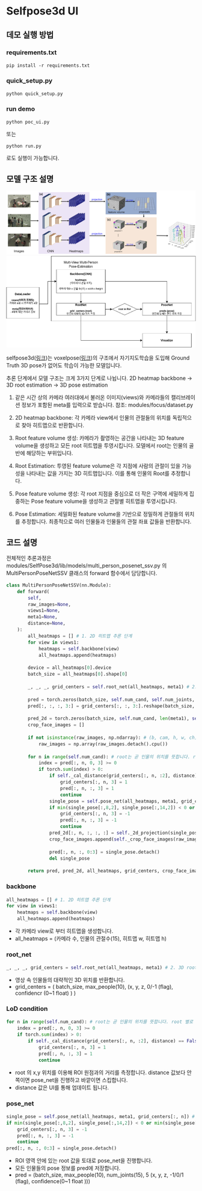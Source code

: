 # Selfpose3d UI

## 데모 실행 방법
### requirements.txt
```
pip install -r requirements.txt
```
### quick_setup.py
```
python quick_setup.py
```
### run demo
```
python poc_ui.py
```
또는
```
python run.py
```
로도 실행이 가능합니다.

## 모델 구조 설명
![](img/voxelpose.png)
![](img/inference.drawio.png)

selfpose3d([링크](https://github.com/CAMMA-public/SelfPose3d))는 voxelpose([링크](https://github.com/microsoft/voxelpose-pytorch))의 구조에서 자기지도학습을 도입해 Ground Truth 3D pose가 없어도 학습이 가능한 모델입니다.

추론 단계에서 모델 구조는 크게 3가지 단계로 나뉩니다.
2D heatmap backbone -> 3D root estimation -> 3D pose estimation


1. 같은 시간 상의 카메라 여러대에서 불러온 이미지(views)와 카메라들의 캘리브레이션 정보가 포함된 meta를 입력으로 받습니다. 참조: modules/focus/dataset.py

2. 2D heatmap backbone: 각 카메라 view에서 인물의 관절들의 위치를 독립적으로 찾아 히트맵으로 반환합니다.

3. Root feature volume 생성: 카메라가 촬영하는 공간을 나타내는 3D feature volume을 생성하고 모든 root 히트맵을 투영시킵니다. 모델에서 root는 인물의 골반에 해당하는 부위입니다.

4. Root Estimation: 투영된 feature volume은 각 지점에 사람의 관절이 있을 가능성을 나타내는 값을 가지는 3D 히트맵입니다. 이를 통해 인물의 Root를 추정합니다.

5. Pose feature volume 생성: 각 root 지점을 중심으로 더 작은 구역에 세밀하게 집중하는 Pose feature volume을 생성하고 관절별 히트맵을 투영시킵니다.

6. Pose Estimation: 세밀화된 feature volume을 기반으로 정밀하게 관절들의 위치를 추정합니다. 최종적으로 여러 인물들과 인물들의 관절 좌표 값들을 반환합니다.


## 코드 설명
전체적인 추론과정은 modules/SelfPose3d/lib/models/multi_person_posenet_ssv.py 의 MultiPersonPoseNetSSV 클래스의 forward 함수에서 담당합니다.


```python
class MultiPersonPoseNetSSV(nn.Module):
    def forward(
        self,
        raw_images=None,
        views1=None,
        meta1=None,
        distance=None,
    ):
        all_heatmaps = [] # 1. 2D 히트맵 추론 단계
        for view in views1:
            heatmaps = self.backbone(view)
            all_heatmaps.append(heatmaps)

        device = all_heatmaps[0].device
        batch_size = all_heatmaps[0].shape[0]

        _, _, _, grid_centers = self.root_net(all_heatmaps, meta1) # 2. 3D root 위치 추론 단계

        pred = torch.zeros(batch_size, self.num_cand, self.num_joints, 5, device=device)
        pred[:, :, :, 3:] = grid_centers[:, :, 3:].reshape(batch_size, -1, 1, 2)

        pred_2d = torch.zeros(batch_size, self.num_cand, len(meta1), self.num_joints, 2, device=device)
        crop_face_images = []

        if not isinstance(raw_images, np.ndarray): # (b, cam, h, w, ch)
            raw_images = np.array(raw_images.detach().cpu())

        for n in range(self.num_cand): # root는 곧 인물의 위치를 뜻합니다. root 별로 pose_net을 수행할지 말지 결정합니다.
            index = pred[:, n, 0, 3] >= 0
            if torch.sum(index) > 0:
                if self._cal_distance(grid_centers[:, n, :2], distance) == False: # 3. LoD 설정을 위해 root 위치와 distance 값을 비교해 pose_net을 수행할지 결정합니다.
                    grid_centers[:, n, 3] = 1
                    pred[:, n, :, 3] = 1
                    continue
                single_pose = self.pose_net(all_heatmaps, meta1, grid_centers[:, n]) # 4. 조건을 만족하면 pose_net을 통해 pose를 추정합니다.
                if min(single_pose[:,8,2], single_pose[:,14,2]) < 0 or min(single_pose[:,8,2], single_pose[:,14,2]) > 120:
                    grid_centers[:, n, 3] = -1
                    pred[:, n, :, 3] = -1
                    continue
                pred_2d[:, n, :, :, :] = self._2d_projection(single_pose, meta1)
                crop_face_images.append(self._crop_face_images(raw_images, pred_2d[:, n, :, :]))

                pred[:, n, :, 0:3] = single_pose.detach()
                del single_pose

        return pred, pred_2d, all_heatmaps, grid_centers, crop_face_images
```

### backbone
```python
all_heatmaps = [] # 1. 2D 히트맵 추론 단계
for view in views1:
    heatmaps = self.backbone(view)
    all_heatmaps.append(heatmaps)
```
- 각 카메라 view로 부터 히트맵을 생성합니다.
- all_heatmaps = (카메라 수, 인물의 관절수(15), 히트맵 w, 히트맵 h)

### root_net
```python
_, _, _, grid_centers = self.root_net(all_heatmaps, meta1) # 2. 3D root 위치 추론 단계
```
- 영상 속 인물들의 대략적인 3D 위치를 반환합니다.
- grid_centers = ( batch_size, max_people(10), (x, y, z, 0/-1 (flag), confidencr (0~1 float) ) )

### LoD condition
```python
for n in range(self.num_cand): # root는 곧 인물의 위치를 뜻합니다. root 별로 pose_net을 수행할지 말지 결정합니다.
    index = pred[:, n, 0, 3] >= 0
    if torch.sum(index) > 0:
        if self._cal_distance(grid_centers[:, n, :2], distance) == False: # 3. LoD 설정을 위해 root 위치와 distance 값을 비교해 pose_net을 수행할지 결정합니다.
            grid_centers[:, n, 3] = 1
            pred[:, n, :, 3] = 1
            continue
```
- root 의 x,y 위치를 이용해 ROI 원점과의 거리를 측정합니다. distance 값보다 안쪽이면 pose_net을 진행하고 바깥이면 스킵합니다.
- distance 값은 UI를 통해 업데이트 됩니다.

### pose_net
```python
single_pose = self.pose_net(all_heatmaps, meta1, grid_centers[:, n]) # 4. 조건을 만족하면 pose_net을 통해 pose를 추정합니다.
if min(single_pose[:,8,2], single_pose[:,14,2]) < 0 or min(single_pose[:,8,2], single_pose[:,14,2]) > 120:
    grid_centers[:, n, 3] = -1
    pred[:, n, :, 3] = -1
    continue
pred[:, n, :, 0:3] = single_pose.detach()
```

- ROI 영역 안에 있는 root 값을 토대로 pose_net을 진행합니다.
- 모든 인물들의 pose 정보를 pred에 저장합니다.
- pred = (batch_size, max_people(10), num_joints(15), 5 (x, y, z, -1/0/1 (flag), confidence(0~1 float )))
